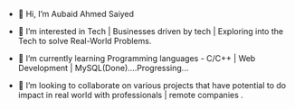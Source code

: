 - 👋 Hi, I’m  Aubaid Ahmed Saiyed
  
- 👀 I’m interested in Tech | Businesses driven by tech | Exploring into the Tech to solve Real-World Problems.
 
- 🌱 I’m currently learning Programming languages - C/C++ | Web Development | MySQL(Done)....Progressing...
    
- 💞️ I’m looking to collaborate on various projects that have potential to do impact in real world  with professionals | remote companies .

